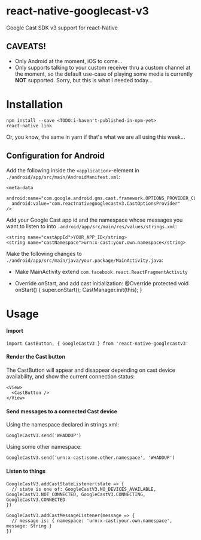 # react-native-googlecast-v3

Google Cast SDK v3 support for react-Native

## CAVEATS!
* Only Android at the moment, iOS to come...
* Only supports talking to your custom receiver thru a custom channel at the moment, so the default use-case of playing some media is currently **NOT** supported. Sorry, but this is what I needed today...

# Installation

    npm install --save <TODO:i-haven't-published-in-npm-yet>
    react-native link

Or, you know, the same in yarn if that's what we are all using this week...

## Configuration for Android

Add the following inside the `<application>`-element in `./android/app/src/main/AndroidManifest.xml`:

    <meta-data
      android:name="com.google.android.gms.cast.framework.OPTIONS_PROVIDER_CLASS_NAME"
      android:value="com.reactnativegooglecastv3.CastOptionsProvider"
    />

Add your Google Cast app id and the namespace whose messages you want to listen to into `.android/app/src/main/res/values/strings.xml`:

    <string name="castAppId">YOUR_APP_ID</string>
    <string name="castNamespace">urn:x-cast:your.own.namespace</string>

Make the following changes to `./android/app/src/main/java/your.package/MainActivity.java`:

* Make MainActivity extend `com.facebook.react.ReactFragmentActivity`

* Override onStart, and add cast initialization:
      @Override
      protected void onStart() {
        super.onStart();
        CastManager.init(this);
      }

# Usage

#### Import

    import CastButton, { GoogleCastV3 } from 'react-native-googlecastv3'

#### Render the Cast button

The CastButton will appear and disappear depending on cast device availability, and show the current connection status:

    <View>
      <CastButton />
    </View>

#### Send messages to a connected Cast device

Using the namespace declared in strings.xml:

    GoogleCastV3.send('WHADDUP')

Using some other namespace:

    GoogleCastV3.send('urn:x-cast:some.other.namespace', 'WHADDUP')

#### Listen to things

    GoogleCastV3.addCastStateListener(state => {
      // state is one of: GoogleCastV3.NO_DEVICES_AVAILABLE, GoogleCastV3.NOT_CONNECTED, GoogleCastV3.CONNECTING, GoogleCastV3.CONNECTED
    })

    GoogleCastV3.addCastMessageListener(message => {
      // message is: { namespace: 'urn:x-cast:your.own.namespace', message: String }
    })
